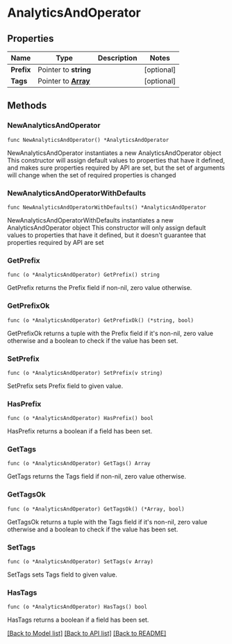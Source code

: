 # AnalyticsAndOperator

## Properties

Name | Type | Description | Notes
------------ | ------------- | ------------- | -------------
**Prefix** | Pointer to **string** |  | [optional] 
**Tags** | Pointer to [**Array**](array.md) |  | [optional] 

## Methods

### NewAnalyticsAndOperator

`func NewAnalyticsAndOperator() *AnalyticsAndOperator`

NewAnalyticsAndOperator instantiates a new AnalyticsAndOperator object
This constructor will assign default values to properties that have it defined,
and makes sure properties required by API are set, but the set of arguments
will change when the set of required properties is changed

### NewAnalyticsAndOperatorWithDefaults

`func NewAnalyticsAndOperatorWithDefaults() *AnalyticsAndOperator`

NewAnalyticsAndOperatorWithDefaults instantiates a new AnalyticsAndOperator object
This constructor will only assign default values to properties that have it defined,
but it doesn't guarantee that properties required by API are set

### GetPrefix

`func (o *AnalyticsAndOperator) GetPrefix() string`

GetPrefix returns the Prefix field if non-nil, zero value otherwise.

### GetPrefixOk

`func (o *AnalyticsAndOperator) GetPrefixOk() (*string, bool)`

GetPrefixOk returns a tuple with the Prefix field if it's non-nil, zero value otherwise
and a boolean to check if the value has been set.

### SetPrefix

`func (o *AnalyticsAndOperator) SetPrefix(v string)`

SetPrefix sets Prefix field to given value.

### HasPrefix

`func (o *AnalyticsAndOperator) HasPrefix() bool`

HasPrefix returns a boolean if a field has been set.

### GetTags

`func (o *AnalyticsAndOperator) GetTags() Array`

GetTags returns the Tags field if non-nil, zero value otherwise.

### GetTagsOk

`func (o *AnalyticsAndOperator) GetTagsOk() (*Array, bool)`

GetTagsOk returns a tuple with the Tags field if it's non-nil, zero value otherwise
and a boolean to check if the value has been set.

### SetTags

`func (o *AnalyticsAndOperator) SetTags(v Array)`

SetTags sets Tags field to given value.

### HasTags

`func (o *AnalyticsAndOperator) HasTags() bool`

HasTags returns a boolean if a field has been set.


[[Back to Model list]](../README.md#documentation-for-models) [[Back to API list]](../README.md#documentation-for-api-endpoints) [[Back to README]](../README.md)


